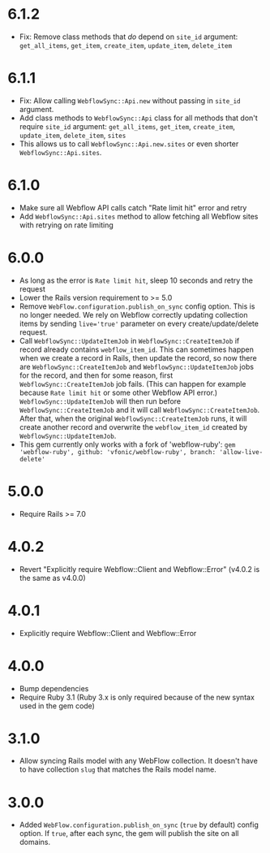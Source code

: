 # 6.1.2

- Fix: Remove class methods that _do_ depend on `site_id` argument: `get_all_items`, `get_item`, `create_item`, `update_item`, `delete_item`

# 6.1.1

- Fix: Allow calling `WebflowSync::Api.new` without passing in `site_id` argument.
- Add class methods to `WebflowSync::Api` class for all methods that don't require `site_id` argument: `get_all_items`, `get_item`, `create_item`, `update_item`, `delete_item`, `sites`
- This allows us to call `WebflowSync::Api.new.sites` or even shorter `WebflowSync::Api.sites`.

# 6.1.0

- Make sure all Webflow API calls catch "Rate limit hit" error and retry
- Add `WebflowSync::Api.sites` method to allow fetching all Webflow sites with retrying on rate limiting

# 6.0.0

- As long as the error is `Rate limit hit`, sleep 10 seconds and retry the request
- Lower the Rails version requirement to >= 5.0
- Remove `WebFlow.configuration.publish_on_sync` config option. This is no longer needed. We rely on Webflow correctly updating collection items by sending `live='true'` parameter on every create/update/delete request.
- Call `WebflowSync::UpdateItemJob` in `WebflowSync::CreateItemJob` if record already contains `webflow_item_id`. This can sometimes happen when we create a record in Rails, then update the record, so now there are `WebflowSync::CreateItemJob` and `WebflowSync::UpdateItemJob` jobs for the record, and then for some reason, first `WebflowSync::CreateItemJob` job fails. (This can happen for example because `Rate limit hit` or some other Webflow API error.) `WebflowSync::UpdateItemJob` will then run before `WebflowSync::CreateItemJob` and it will call `WebflowSync::CreateItemJob`. After that, when the original `WebflowSync::CreateItemJob` runs, it will create another record and overwrite the `webflow_item_id` created by `WebflowSync::UpdateItemJob`.
- This gem currently only works with a fork of 'webflow-ruby': `gem 'webflow-ruby', github: 'vfonic/webflow-ruby', branch: 'allow-live-delete'`

# 5.0.0

- Require Rails >= 7.0

# 4.0.2

- Revert "Explicitly require Webflow::Client and Webflow::Error" (v4.0.2 is the same as v4.0.0)

# 4.0.1

- Explicitly require Webflow::Client and Webflow::Error

# 4.0.0

- Bump dependencies
- Require Ruby 3.1 (Ruby 3.x is only required because of the new syntax used in the gem code)

# 3.1.0

- Allow syncing Rails model with any WebFlow collection. It doesn't have to have collection `slug` that matches the Rails model name.

# 3.0.0

- Added `WebFlow.configuration.publish_on_sync` (`true` by default) config option. If `true`, after each sync, the gem will publish the site on all domains.
